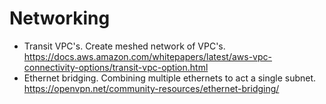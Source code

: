 # Networking

- Transit VPC's. Create meshed network of VPC's. https://docs.aws.amazon.com/whitepapers/latest/aws-vpc-connectivity-options/transit-vpc-option.html
- Ethernet bridging. Combining multiple ethernets to act a single subnet. https://openvpn.net/community-resources/ethernet-bridging/